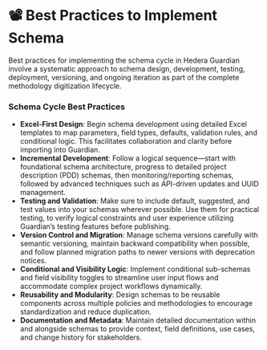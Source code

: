 # 📽️ Best Practices to Implement Schema

Best practices for implementing the schema cycle in Hedera Guardian involve a systematic approach to schema design, development, testing, deployment, versioning, and ongoing iteration as part of the complete methodology digitization lifecycle.

### Schema Cycle Best Practices

* **Excel-First Design**: Begin schema development using detailed Excel templates to map parameters, field types, defaults, validation rules, and conditional logic. This facilitates collaboration and clarity before importing into Guardian.
* **Incremental Development**: Follow a logical sequence—start with foundational schema architecture, progress to detailed project description (PDD) schemas, then monitoring/reporting schemas, followed by advanced techniques such as API-driven updates and UUID management.
* **Testing and Validation**: Make sure to include default, suggested, and test values into your schemas wherever possible. Use them for practical testing, to verify logical constraints and user experience utilizing Guardian’s testing features before publishing.
* **Version Control and Migration**: Manage schema versions carefully with semantic versioning, maintain backward compatibility when possible, and follow planned migration paths to newer versions with deprecation notices.
* **Conditional and Visibility Logic**: Implement conditional sub-schemas and field visibility toggles to streamline user input flows and accommodate complex project workflows dynamically.
* **Reusability and Modularity**: Design schemas to be reusable components across multiple policies and methodologies to encourage standardization and reduce duplication.
* **Documentation and Metadata**: Maintain detailed documentation within and alongside schemas to provide context, field definitions, use cases, and change history for stakeholders.
